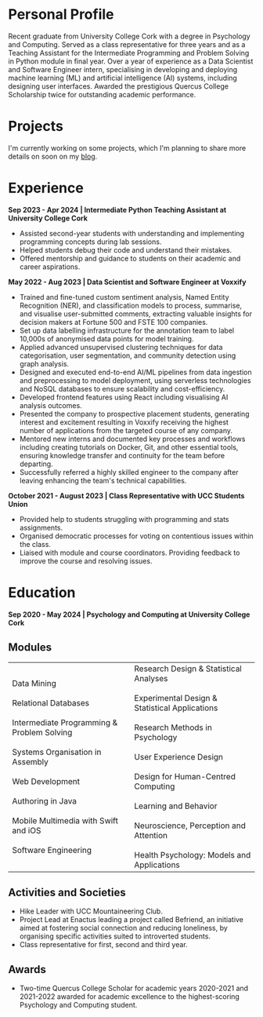# Personal Profile
Recent graduate from University College Cork with a degree in Psychology and Computing. Served as a class representative for three years and as a Teaching Assistant for the Intermediate Programming and Problem Solving in Python module in final year. Over a year of experience as a Data Scientist and Software Engineer intern, specialising in developing and deploying machine learning (ML) and artificial intelligence (AI) systems, including designing user interfaces. Awarded the prestigious Quercus College Scholarship twice for outstanding academic performance.
# Projects
I'm currently working on some projects, which I'm planning to share more details on soon on my [blog](https://www.craighill.dev/).
# Experience
**Sep 2023 - Apr 2024 | Intermediate Python Teaching Assistant at University College Cork**
- Assisted second-year students with understanding and implementing programming concepts during lab sessions.
- Helped students debug their code and understand their mistakes.
- Offered mentorship and guidance to students on their academic and career aspirations.
 
**May 2022 - Aug 2023 | Data Scientist and Software Engineer at Voxxify**
- Trained and fine-tuned custom sentiment analysis, Named Entity Recognition (NER), and classification models to process, summarise, and visualise user-submitted comments, extracting valuable insights for decision makers at Fortune 500 and FSTE 100 companies.
- Set up data labelling infrastructure for the annotation team to label 10,000s of anonymised data points for model training.
- Applied advanced unsupervised clustering techniques for data categorisation, user segmentation, and community detection using graph analysis.
- Designed and executed end-to-end AI/ML pipelines from data ingestion and preprocessing to model deployment, using serverless technologies and NoSQL databases to ensure scalability and cost-efficiency.
- Developed frontend features using React including visualising AI analysis outcomes.
- Presented the company to prospective placement students, generating interest and excitement resulting in Voxxify receiving the highest number of applications from the targeted course of any company.
- Mentored new interns and documented key processes and workflows including creating tutorials on Docker, Git, and other essential tools, ensuring knowledge transfer and continuity for the team before departing.
- Successfully referred a highly skilled engineer to the company after leaving enhancing the team's technical capabilities.

**October 2021 - August 2023 | Class Representative with UCC Students Union**
- Provided help to students struggling with programming and stats assignments.
- Organised democratic processes for voting on contentious issues within the class.
- Liaised with module and course coordinators. Providing feedback to improve the course and resolving issues.
# Education
**Sep 2020 - May 2024 | Psychology and Computing at University College Cork**
## Modules

|   |   |
|---|---|
|Data Mining<br><br>Relational Databases<br><br>Intermediate Programming & Problem Solving<br><br>Systems Organisation in Assembly<br><br>Web Development<br><br>Authoring in Java<br><br>Mobile Multimedia with Swift and iOS<br><br>Software Engineering|Research Design & Statistical Analyses<br><br>Experimental Design & Statistical Applications<br><br>Research Methods in Psychology <br><br>User Experience Design<br><br>Design for Human-Centred Computing<br><br>Learning and Behavior<br><br>Neuroscience, Perception and Attention<br><br>Health Psychology: Models and Applications|

## Activities and Societies
- Hike Leader with UCC Mountaineering Club. 
- Project Lead at Enactus leading a project called Befriend, an initiative aimed at fostering social connection and reducing loneliness, by organising specific activities suited to introverted students. 
- Class representative for first, second and third year.
## Awards
- Two-time Quercus College Scholar for academic years 2020-2021 and 2021-2022 awarded for academic excellence to the highest-scoring Psychology and Computing student.

